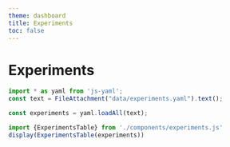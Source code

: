 ```yaml
---
theme: dashboard
title: Experiments
toc: false
---
```


# Experiments 

<!-- Load and transform the data -->

```js
import * as yaml from 'js-yaml';
const text = FileAttachment("data/experiments.yaml").text();
```

```js
const experiments = yaml.loadAll(text);
```

```js
import {ExperimentsTable} from './components/experiments.js'
display(ExperimentsTable(experiments))
```
